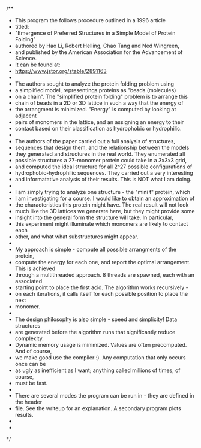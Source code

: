 /**
 * This program the follows procedure outlined in a 1996 article
 * titled: 
 * "Emergence of Preferred Structures in a Simple Model of Protein Folding" 
 * authored by Hao Li, Robert Helling, Chao Tang and Ned Wingreen,
 * and published by the American Association for the Advancement of Science.
 * It can be found at:
 * https://www.jstor.org/stable/2891163
 * 
 * The authors sought to analyze the protein folding problem using
 * a simplified model, representings proteins as "beads (molecules) 
 * on a chain". The "simplified protein folding" problem is to arrange this
 * chain of beads in a 2D or 3D lattice in such a way that the energy of 
 * the arrangment is minimized. "Energy" is computed by looking at adjacent
 * pairs of monomers in the lattice, and an assigning an energy to their 
 * contact based on their classification as hydrophobic or hydrophilic. 
 * 
 * The authors of the paper carried out a full analysis of structures, 
 * sequences that design them, and the relationship between the models 
 * they generated and structures in the real world. They enumerated all 
 * possible structures a 27-monomer protein could take in a 3x3x3 grid, 
 * and computed the ideal structure for all 2^27 possible configurations of 
 * hydrophobic-hydrophilic sequences. They carried out a very interesting
 * and informatative analysis of their results. This is NOT what I am doing.
 * 
 * I am simply trying to analyze one structure - the "mini t" protein, which
 * I am investigating for a course. I would like to obtain an approximation of 
 * the characteristics this protein might have. The real result will not look
 * much like the 3D lattices we generate here, but they might provide some 
 * insight into the general form the structure will take. In particular, 
 * this experiment might illuminate which monomers are likely to contact each 
 * other, and what what substructures might appear. 
 * 
 * My approach is simple - compute all possible arrangments of the protein, 
 * compute the energy for each one, and report the optimal arrangement. This is achieved 
 * through a multithreaded approach. 8 threads are spawned, each with an associated
 * starting point to place the first acid. The algorithm works recursively - 
 * on each iterations, it calls itself for each possible position to place the next 
 * monomer.
 * 
 * The design philosophy is also simple - speed and simplicity! Data structures 
 * are generated before the algorithm runs that significantly reduce complexity.
 * Dynamic memory usage is minimized. Values are often precomputed. And of course, 
 * we make good use the compiler :). Any computation that only occurs once can be 
 * as ugly as inefficient as I want; anything called millions of times, of course, 
 * must be fast. 
 * 
 * There are several modes the program can be run in - they are defined in the header
 * file. See the writeup for an explanation. A secondary program plots results.
 *  
 * 
*/
